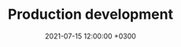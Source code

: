 ---
layout: post
title: "Production development"
date: 2021-07-15 12:00:00 +0300
image: /assets/Asteracea_poster_3_part_2.jpg
description: "A story of how a young developer learned to write production code"
postImage:
  src: Asteracea_poster_3_part_2
  alt: Types of Asteraceaes
---